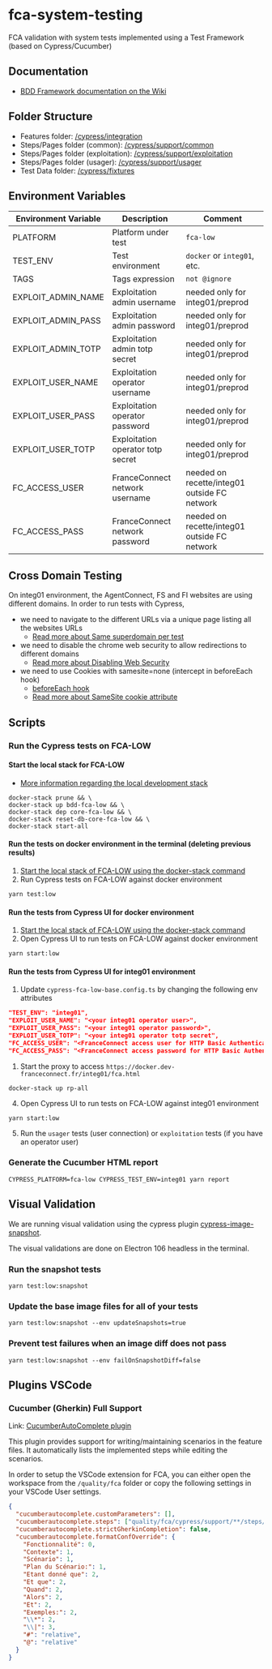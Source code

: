 # fca-system-testing

FCA validation with system tests implemented using a Test Framework (based on Cypress/Cucumber)

## Documentation

- [BDD Framework documentation on the Wiki](https://gitlab.dev-franceconnect.fr/france-connect/documentation/-/wikis/Produits/Tests/Framework-BDD/Introduction)

## Folder Structure

- Features folder: [/cypress/integration](./cypress/integration)
- Steps/Pages folder (common): [/cypress/support/common](./cypress/support/common)
- Steps/Pages folder (exploitation): [/cypress/support/exploitation](./cypress/support/exploitation)
- Steps/Pages folder (usager): [/cypress/support/usager](./cypress/support/usager)
- Test Data folder: [/cypress/fixtures](./cypress/fixtures)

## Environment Variables

| Environment Variable | Description                       | Comment                                      |
| -------------------- | --------------------------------- | -------------------------------------------- |
| PLATFORM             | Platform under test               | `fca-low`                                    |
| TEST_ENV             | Test environment                  | `docker` or `integ01`, etc.                  |
| TAGS                 | Tags expression                   | `not @ignore`                                |
| EXPLOIT_ADMIN_NAME   | Exploitation admin username       | needed only for integ01/preprod              |
| EXPLOIT_ADMIN_PASS   | Exploitation admin password       | needed only for integ01/preprod              |
| EXPLOIT_ADMIN_TOTP   | Exploitation admin totp secret    | needed only for integ01/preprod              |
| EXPLOIT_USER_NAME    | Exploitation operator username    | needed only for integ01/preprod              |
| EXPLOIT_USER_PASS    | Exploitation operator password    | needed only for integ01/preprod              |
| EXPLOIT_USER_TOTP    | Exploitation operator totp secret | needed only for integ01/preprod              |
| FC_ACCESS_USER       | FranceConnect network username    | needed on recette/integ01 outside FC network |
| FC_ACCESS_PASS       | FranceConnect network password    | needed on recette/integ01 outside FC network |

## Cross Domain Testing

On integ01 environment, the AgentConnect, FS and FI websites are using different domains.
In order to run tests with Cypress,

- we need to navigate to the different URLs via a unique page listing all the websites URLs
  - [Read more about Same superdomain per test](https://docs.cypress.io/guides/guides/web-security#Same-superdomain-per-test)
- we need to disable the chrome web security to allow redirections to different domains
  - [Read more about Disabling Web Security](https://docs.cypress.io/guides/guides/web-security#Set-chromeWebSecurity-to-false)
- we need to use Cookies with samesite=none (intercept in beforeEach hook)
  - [beforeEach hook](./cypress/support/common/steps/hooks.ts)
  - [Read more about SameSite cookie attribute](https://developer.mozilla.org/fr/docs/Web/HTTP/Headers/Set-Cookie/SameSite)

## Scripts

### Run the Cypress tests on FCA-LOW

#### Start the local stack for FCA-LOW

- [More information regarding the local development stack](../../docker/_doc/README.md)

```shell
docker-stack prune && \
docker-stack up bdd-fca-low && \
docker-stack dep core-fca-low && \
docker-stack reset-db-core-fca-low && \
docker-stack start-all
```

#### Run the tests on docker environment in the terminal (deleting previous results)

1. [Start the local stack of FCA-LOW using the docker-stack command](#start-the-local-stack-for-fca-low)
1. Run Cypress tests on FCA-LOW against docker environment

```shell
yarn test:low
```

#### Run the tests from Cypress UI for docker environment

1. [Start the local stack of FCA-LOW using the docker-stack command](#start-the-local-stack-for-fca-low)
1. Open Cypress UI to run tests on FCA-LOW against docker environment

```shell
yarn start:low
```

#### Run the tests from Cypress UI for integ01 environment

1. Update `cypress-fca-low-base.config.ts` by changing the following env attributes

```json
"TEST_ENV": "integ01",
"EXPLOIT_USER_NAME": "<your integ01 operator user>",
"EXPLOIT_USER_PASS": "<your integ01 operator password>",
"EXPLOIT_USER_TOTP": "<your integ01 operator totp secret",
"FC_ACCESS_USER": "<FranceConnect access user for HTTP Basic Authentication>",
"FC_ACCESS_PASS": "<FranceConnect access password for HTTP Basic Authentication>",
```

1. Start the proxy to access `https://docker.dev-franceconnect.fr/integ01/fca.html`

```shell
docker-stack up rp-all
```

4. Open Cypress UI to run tests on FCA-LOW against integ01 environment

```shell
yarn start:low
```

5. Run the `usager` tests (user connection) or `exploitation` tests (if you have an operator user)

### Generate the Cucumber HTML report

```shell
CYPRESS_PLATFORM=fca-low CYPRESS_TEST_ENV=integ01 yarn report
```

## Visual Validation

We are running visual validation using the cypress plugin [cypress-image-snapshot](https://github.com/jaredpalmer/cypress-image-snapshot).

The visual validations are done on Electron 106 headless in the terminal.

### Run the snapshot tests

```shell
yarn test:low:snapshot
```

### Update the base image files for all of your tests

```shell
yarn test:low:snapshot --env updateSnapshots=true
```

### Prevent test failures when an image diff does not pass

```shell
yarn test:low:snapshot --env failOnSnapshotDiff=false
```

## Plugins VSCode

### Cucumber (Gherkin) Full Support

Link: [CucumberAutoComplete plugin](https://marketplace.visualstudio.com/items?itemName=alexkrechik.cucumberautocomplete)

This plugin provides support for writing/maintaining scenarios in the feature files.
It automatically lists the implemented steps while editing the scenarios.

In order to setup the VSCode extension for FCA, you can either open the workspace from the `/quality/fca` folder or copy the following settings in your VSCode User settings.

```json
{
  "cucumberautocomplete.customParameters": [],
  "cucumberautocomplete.steps": ["quality/fca/cypress/support/**/steps/*.ts"],
  "cucumberautocomplete.strictGherkinCompletion": false,
  "cucumberautocomplete.formatConfOverride": {
    "Fonctionnalité": 0,
    "Contexte": 1,
    "Scénario": 1,
    "Plan du Scénario:": 1,
    "Etant donné que": 2,
    "Et que": 2,
    "Quand": 2,
    "Alors": 2,
    "Et": 2,
    "Exemples:": 2,
    "\\*": 2,
    "\\|": 3,
    "#": "relative",
    "@": "relative"
  }
}
```
